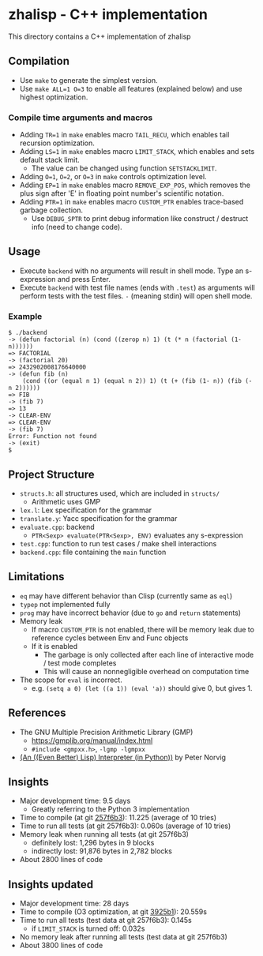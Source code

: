 # zhalisp - C++ implementation
This directory contains a C++ implementation of zhalisp

## Compilation
* Use `make` to generate the simplest version. 
* Use `make ALL=1 O=3` to enable all features (explained below) and
use highest optimization.

### Compile time arguments and macros
* Adding `TR=1` in `make` enables macro `TAIL_RECU`, which enables tail recursion optimization.
* Adding `LS=1` in `make` enables macro `LIMIT_STACK`, which enables and sets default stack limit.
	* The value can be changed using function `SETSTACKLIMIT`.
* Adding `O=1`, `O=2`, or `O=3` in `make` controls optimization level. 
* Adding `EP=1` in `make` enables macro `REMOVE_EXP_POS`, which removes the plus sign after 'E' in floating point number's scientific notation.
* Adding `PTR=1` in `make` enables macro `CUSTOM_PTR` enables trace-based garbage collection.
	* Use `DEBUG_SPTR` to print debug information like construct / destruct info (need to change code).

## Usage
* Execute `backend` with no arguments will result in shell mode. Type an s-expression and press Enter. 
* Execute `backend` with test file names (ends with `.test`) as arguments will perform tests with the test files. `-` (meaning stdin) will open shell mode. 

### Example
```
$ ./backend 
-> (defun factorial (n) (cond ((zerop n) 1) (t (* n (factorial (1- n))))))
=> FACTORIAL
-> (factorial 20)
=> 2432902008176640000
-> (defun fib (n)
    (cond ((or (equal n 1) (equal n 2)) 1) (t (+ (fib (1- n)) (fib (- n 2))))))
=> FIB
-> (fib 7)
=> 13
-> CLEAR-ENV
=> CLEAR-ENV
-> (fib 7)
Error: Function not found
-> (exit)
$ 
```

## Project Structure
* `structs.h`: all structures used, which are included in `structs/`
	* Arithmetic uses GMP
* `lex.l`: Lex specification for the grammar
* `translate.y`: Yacc specification for the grammar
* `evaluate.cpp`: backend
	* `PTR<Sexp> evaluate(PTR<Sexp>, ENV)` evaluates any s-expression
* `test.cpp`: function to run test cases / make shell interactions
* `backend.cpp`: file containing the `main` function

## Limitations
* `eq` may have different behavior than Clisp (currently same as `eql`)
* `typep` not implemented fully
* `prog` may have incorrect behavior (due to `go` and `return` statements)
* Memory leak
	* If macro `CUSTOM_PTR` is not enabled, there will be memory leak due to reference cycles between Env and Func objects
	* If it is enabled
		* The garbage is only collected after each line of interactive mode / test mode completes
		* This will cause an nonnegligible overhead on computation time
* The scope for `eval` is incorrect.
	* e.g. `(setq a 0) (let ((a 1)) (eval 'a))` should give 0, but gives 1. 

## References
* The GNU Multiple Precision Arithmetic Library (GMP)
	* https://gmplib.org/manual/index.html
	* `#include <gmpxx.h>`, `-lgmp -lgmpxx`
* [(An ((Even Better) Lisp) Interpreter (in Python))](http://norvig.com/lispy2.html) by Peter Norvig

## Insights
* Major development time: 9.5 days
	* Greatly referring to the Python 3 implementation
* Time to compile (at git [257f6b3](https://github.com/lxylxy123456/zhalisp/commit/257f6b3abec4969f9c33c5645bd0a825139661b4)): 11.225 (average of 10 tries)
* Time to run all tests (at git 257f6b3): 0.060s (average of 10 tries)
* Memory leak when running all tests (at git 257f6b3)
	* definitely lost: 1,296 bytes in 9 blocks
	* indirectly lost: 91,876 bytes in 2,782 blocks
* About 2800 lines of code

## Insights updated
* Major development time: 28 days
* Time to compile (O3 optimization, at git [3925b1](https://github.com/lxylxy123456/zhalisp/commit/3925b1b6062bb5685bdf7765211b95d931efab15)): 20.559s
* Time to run all tests (test data at git 257f6b3): 0.145s
	* if `LIMIT_STACK` is turned off: 0.032s
* No memory leak after running all tests (test data at git 257f6b3)
* About 3800 lines of code

